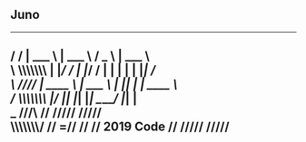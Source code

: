 Juno
---
  _____________      _______   _______   _____   _______   
 /            /     |  ___  \ |  ___  \ /  _  \ |  ___  \   
 \  \\\\\\\\\\\\\\  | |___/ / | |___/ / | | | | | |___| /    
  \           ////  | ____  \ |  ___  \ | |_| | |  ____ \    
  /  \\\\\\\\\\\\\  |/    |_| |_|   |_| \_____/ |_|    \|    
  \_           ///\  // ///// /////                 
    \\\\\\\\\\\\\\/  //   =// // //    2019 Code
                     // ///// /////      
-------------------------------------------------------------------
